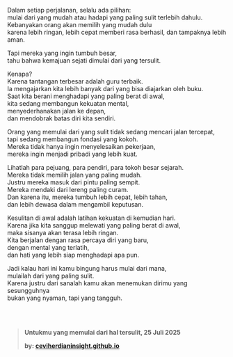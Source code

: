 Dalam setiap perjalanan, selalu ada pilihan:  
mulai dari yang mudah atau hadapi yang paling sulit terlebih dahulu.  
Kebanyakan orang akan memilih yang mudah dulu  
karena lebih ringan, lebih cepat memberi rasa berhasil, dan tampaknya lebih aman.

Tapi mereka yang ingin tumbuh besar,  
tahu bahwa kemajuan sejati dimulai dari yang tersulit.

Kenapa?  
Karena tantangan terbesar adalah guru terbaik.  
Ia mengajarkan kita lebih banyak dari yang bisa diajarkan oleh buku.  
Saat kita berani menghadapi yang paling berat di awal,  
kita sedang membangun kekuatan mental,  
menyederhanakan jalan ke depan,  
dan mendobrak batas diri kita sendiri.

Orang yang memulai dari yang sulit tidak sedang mencari jalan tercepat,  
tapi sedang membangun fondasi yang kokoh.  
Mereka tidak hanya ingin menyelesaikan pekerjaan,  
mereka ingin menjadi pribadi yang lebih kuat.

Lihatlah para pejuang, para pendiri, para tokoh besar sejarah.  
Mereka tidak memilih jalan yang paling mudah.  
Justru mereka masuk dari pintu paling sempit.  
Mereka mendaki dari lereng paling curam.  
Dan karena itu, mereka tumbuh lebih cepat, lebih tahan,  
dan lebih dewasa dalam mengambil keputusan.

Kesulitan di awal adalah latihan kekuatan di kemudian hari.  
Karena jika kita sanggup melewati yang paling berat di awal,  
maka sisanya akan terasa lebih ringan.  
Kita berjalan dengan rasa percaya diri yang baru,  
dengan mental yang terlatih,  
dan hati yang lebih siap menghadapi apa pun.

Jadi kalau hari ini kamu bingung harus mulai dari mana,  
mulailah dari yang paling sulit.  
Karena justru dari sanalah kamu akan menemukan dirimu yang sesungguhnya  
bukan yang nyaman, tapi yang tangguh.




<br>
<br>


> **Untukmu yang memulai dari hal tersulit, 25 Juli 2025**
> 
> **by: [ceviherdianinsight.github.io](https://ceviherdianinsight.github.io)**
